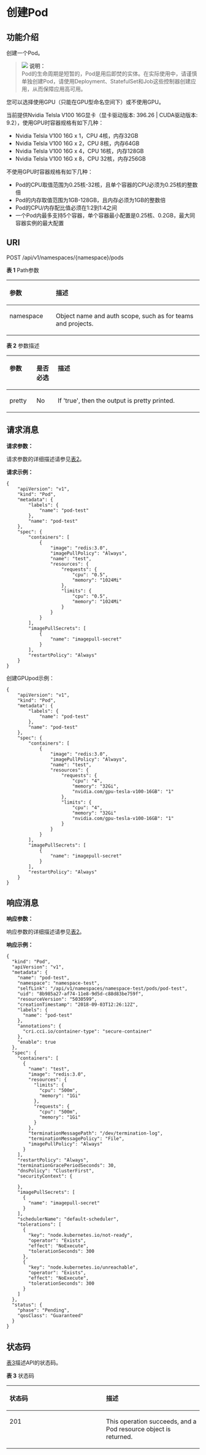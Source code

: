 # 创建Pod<a name="cci_02_3006"></a>

## 功能介绍<a name="scc86678262934086bfbe32385da35788"></a>

创建一个Pod。

>![](public_sys-resources/icon-note.gif) **说明：**   
>Pod的生命周期是短暂的，Pod是用后即焚的实体。在实际使用中，请谨慎单独创建Pod，请使用Deployment、StatefulSet和Job这些控制器创建应用，从而保障应用高可用。  

您可以选择使用GPU（只能在GPU型命名空间下）或不使用GPU。

当前提供Nvidia Telsla V100 16G显卡（显卡驱动版本: 396.26 | CUDA驱动版本: 9.2），使用GPU时容器规格有如下几种：

-   Nvidia Telsla V100 16G x 1，CPU 4核，内存32GB
-   Nvidia Telsla V100 16G x 2，CPU 8核，内存64GB
-   Nvidia Telsla V100 16G x 4，CPU 16核，内存128GB
-   Nvidia Telsla V100 16G x 8，CPU 32核，内存256GB

不使用GPU时容器规格有如下几种：

-   Pod的CPU取值范围为0.25核-32核，且单个容器的CPU必须为0.25核的整数倍
-   Pod的内存取值范围为1GB-128GB，且内存必须为1GB的整数倍
-   Pod的CPU/内存配比值必须在1:2到1:4之间
-   一个Pod内最多支持5个容器，单个容器最小配置是0.25核、0.2GB，最大同容器实例的最大配置

## URI<a name="s83bc1fb06185462cb2e2665b169bc85c"></a>

POST /api/v1/namespaces/\{namespace\}/pods

**表 1**  Path参数

<a name="table1696332124519"></a>
<table><thead align="left"><tr id="row11961332194516"><th class="cellrowborder" valign="top" width="24%" id="mcps1.2.3.1.1"><p id="p396032144518"><a name="p396032144518"></a><a name="p396032144518"></a>参数</p>
</th>
<th class="cellrowborder" valign="top" width="76%" id="mcps1.2.3.1.2"><p id="p18962325454"><a name="p18962325454"></a><a name="p18962325454"></a>描述</p>
</th>
</tr>
</thead>
<tbody><tr id="row9960327457"><td class="cellrowborder" valign="top" width="24%" headers="mcps1.2.3.1.1 "><p id="p1496113214456"><a name="p1496113214456"></a><a name="p1496113214456"></a>namespace</p>
</td>
<td class="cellrowborder" valign="top" width="76%" headers="mcps1.2.3.1.2 "><p id="p141902036155717"><a name="p141902036155717"></a><a name="p141902036155717"></a>Object name and auth scope, such as for teams and projects.</p>
</td>
</tr>
</tbody>
</table>

**表 2**  参数描述

<a name="zh-cn_topic_0079615001_table32114614"></a>
<table><thead align="left"><tr id="zh-cn_topic_0079615001_row42303331"><th class="cellrowborder" valign="top" width="14.000000000000002%" id="mcps1.2.4.1.1"><p id="zh-cn_topic_0079615001_p4017754"><a name="zh-cn_topic_0079615001_p4017754"></a><a name="zh-cn_topic_0079615001_p4017754"></a>参数</p>
</th>
<th class="cellrowborder" valign="top" width="11%" id="mcps1.2.4.1.2"><p id="p27173000203043"><a name="p27173000203043"></a><a name="p27173000203043"></a>是否必选</p>
</th>
<th class="cellrowborder" valign="top" width="75%" id="mcps1.2.4.1.3"><p id="p53529377203043"><a name="p53529377203043"></a><a name="p53529377203043"></a>描述</p>
</th>
</tr>
</thead>
<tbody><tr id="zh-cn_topic_0079615001_row29042598"><td class="cellrowborder" valign="top" width="14.000000000000002%" headers="mcps1.2.4.1.1 "><p id="zh-cn_topic_0079615001_p3640263"><a name="zh-cn_topic_0079615001_p3640263"></a><a name="zh-cn_topic_0079615001_p3640263"></a>pretty</p>
</td>
<td class="cellrowborder" valign="top" width="11%" headers="mcps1.2.4.1.2 "><p id="zh-cn_topic_0079615001_p26425925"><a name="zh-cn_topic_0079615001_p26425925"></a><a name="zh-cn_topic_0079615001_p26425925"></a>No</p>
</td>
<td class="cellrowborder" valign="top" width="75%" headers="mcps1.2.4.1.3 "><p id="p555410261514"><a name="p555410261514"></a><a name="p555410261514"></a>If 'true', then the output is pretty printed.</p>
</td>
</tr>
</tbody>
</table>

## 请求消息<a name="zh-cn_topic_0079615001_d0e16631"></a>

**请求参数：**

请求参数的详细描述请参见[表2](公共参数.md#zh-cn_topic_0079614925_table60388168)。

**请求示例：**

```
{
    "apiVersion": "v1",
    "kind": "Pod",
    "metadata": {
        "labels": {
            "name": "pod-test"
        },
        "name": "pod-test"
    },
    "spec": {
        "containers": [
            {
                "image": "redis:3.0",
                "imagePullPolicy": "Always",
                "name": "test",
                "resources": {
                    "requests": {
                        "cpu": "0.5",
                        "memory": "1024Mi" 
                    },
                    "limits": {
                        "cpu": "0.5",
                        "memory": "1024Mi"
                    }
                }
            }
        ],
        "imagePullSecrets": [
            {
                "name": "imagepull-secret"
            }
        ],
        "restartPolicy": "Always"
    }
}
```

创建GPUpod示例：

```
{
    "apiVersion": "v1",
    "kind": "Pod",
    "metadata": {
        "labels": {
            "name": "pod-test"
        },
        "name": "pod-test"
    },
    "spec": {
        "containers": [
            {
                "image": "redis:3.0",
                "imagePullPolicy": "Always",
                "name": "test",
                "resources": {
                    "requests": {
                        "cpu": "4",
                        "memory": "32Gi", 
                        "nvidia.com/gpu-tesla-v100-16GB": "1"
                    },
                    "limits": {
                        "cpu": "4",
                        "memory": "32Gi"
                        "nvidia.com/gpu-tesla-v100-16GB": "1"
                    }
                }
            }
        ],
        "imagePullSecrets": [
            {
                "name": "imagepull-secret"
            }
        ],
        "restartPolicy": "Always"
    }
}
```

## 响应消息<a name="s23649bc4d7154135b7153a5743022fcd"></a>

**响应参数：**

响应参数的详细描述请参见[表2](公共参数.md#zh-cn_topic_0079614925_table60388168)。

**响应示例：**

```
{
  "kind": "Pod",
  "apiVersion": "v1",
  "metadata": {
    "name": "pod-test",
    "namespace": "namespace-test",
    "selfLink": "/api/v1/namespaces/namespace-test/pods/pod-test",
    "uid": "8b985a27-af74-11e8-9d5d-c88d83be759f",
    "resourceVersion": "5030599",
    "creationTimestamp": "2018-09-03T12:26:12Z",
    "labels": {
      "name": "pod-test"
    },
    "annotations": {
      "cri.cci.io/container-type": "secure-container"
    },
    "enable": true
  },
  "spec": {
    "containers": [
      {
        "name": "test",
        "image": "redis:3.0",
        "resources": {
          "limits": {
            "cpu": "500m",
            "memory": "1Gi"
          },
          "requests": {
            "cpu": "500m",
            "memory": "1Gi"
          }
        },
        "terminationMessagePath": "/dev/termination-log",
        "terminationMessagePolicy": "File",
        "imagePullPolicy": "Always"
      }
    ],
    "restartPolicy": "Always",
    "terminationGracePeriodSeconds": 30,
    "dnsPolicy": "ClusterFirst",
    "securityContext": {

    },
    "imagePullSecrets": [
      {
        "name": "imagepull-secret"
      }
    ],
    "schedulerName": "default-scheduler",
    "tolerations": [
      {
        "key": "node.kubernetes.io/not-ready",
        "operator": "Exists",
        "effect": "NoExecute",
        "tolerationSeconds": 300
      },
      {
        "key": "node.kubernetes.io/unreachable",
        "operator": "Exists",
        "effect": "NoExecute",
        "tolerationSeconds": 300
      }
    ]
  },
  "status": {
    "phase": "Pending",
    "qosClass": "Guaranteed"
  }
}
```

## 状态码<a name="sbb2d9f14fc4a4197a3a609e7c568ab4d"></a>

[表3](#zh-cn_topic_0079615001_table20596071)描述API的状态码。

**表 3**  状态码

<a name="zh-cn_topic_0079615001_table20596071"></a>
<table><thead align="left"><tr id="zh-cn_topic_0079615001_row9746163"><th class="cellrowborder" valign="top" width="50%" id="mcps1.2.3.1.1"><p id="p57545694203043"><a name="p57545694203043"></a><a name="p57545694203043"></a>状态码</p>
</th>
<th class="cellrowborder" valign="top" width="50%" id="mcps1.2.3.1.2"><p id="p30689603203043"><a name="p30689603203043"></a><a name="p30689603203043"></a>描述</p>
</th>
</tr>
</thead>
<tbody><tr id="zh-cn_topic_0079615001_row48621261"><td class="cellrowborder" valign="top" width="50%" headers="mcps1.2.3.1.1 "><p id="zh-cn_topic_0079615001_p46008046"><a name="zh-cn_topic_0079615001_p46008046"></a><a name="zh-cn_topic_0079615001_p46008046"></a>201</p>
</td>
<td class="cellrowborder" valign="top" width="50%" headers="mcps1.2.3.1.2 "><p id="zh-cn_topic_0079615001_p35664277"><a name="zh-cn_topic_0079615001_p35664277"></a><a name="zh-cn_topic_0079615001_p35664277"></a>This operation succeeds, and a Pod resource object is returned.</p>
</td>
</tr>
</tbody>
</table>

